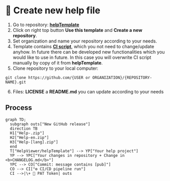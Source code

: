# &#128214; Create new help file

1. Go to repository: **[helpTemplate][template]**
2. Click on right top button **Use this template** and **Create a new repository**.
3. Set organization and name your repository according to your needs.
4. Template contains **[CI script][template-CI]**, which you not need to change/update anyhow. In future there can be developed new functionalities which you would like to use in future. In this case you will overwrite CI script manually by copy of it from **helpTemplate**.
5. Clone repository to your local computer:
  ```
  git clone https://github.com/{USER or ORGANIZATION}/{REPOSITORY-NAME}.git
  ```
6. Files: **LICENSE** a **README.md** you can update according to your needs

## Process

```mermaid
graph TD; 
  subgraph outs["New GitHub release"]
  direction TB
  H1["Help-.zip"]
  H2["Help-en.zip"]
  H3["Help-[lang].zip"]
  end
  T["HelpViewer/helpTemplate"] --> YP["Your help project"]
  YP --> YPC["Your changes in repository + Change in <b>CHANGELOG.md</b>"]
  YPC --> CO["Commit: message contains [pub]"]
  CO --> CI["⚙️ CI/CD pipeline run"]
  CI -->|\+ 🔑 PAT Token| outs
```

[template]: https://github.com/HelpViewer/helpTemplate "Help file project template"
[template-CI]: https://github.com/HelpViewer/helpTemplate/blob/main/.github/workflows/publish.yml "CI script"
